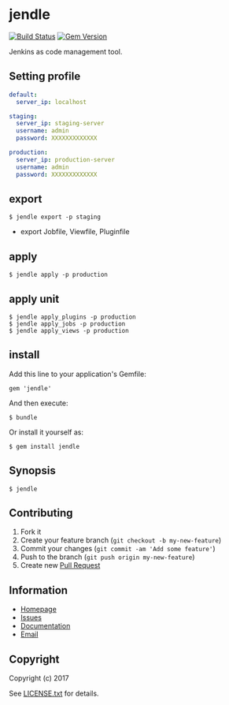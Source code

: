 # jendle 

[![Build Status](https://secure.travis-ci.org/toyama0919/jendle.png?branch=master)](http://travis-ci.org/toyama0919/jendle)
[![Gem Version](https://badge.fury.io/rb/jendle.svg)](http://badge.fury.io/rb/jendle)

Jenkins as code management tool.

## Setting profile

```yaml
default:
  server_ip: localhost

staging:
  server_ip: staging-server
  username: admin
  password: XXXXXXXXXXXXX

production:
  server_ip: production-server
  username: admin
  password: XXXXXXXXXXXXX
```

## export

```
$ jendle export -p staging
```

* export Jobfile, Viewfile, Pluginfile

## apply

```
$ jendle apply -p production
```

## apply unit

```
$ jendle apply_plugins -p production
$ jendle apply_jobs -p production
$ jendle apply_views -p production
```

## install

Add this line to your application's Gemfile:

    gem 'jendle'

And then execute:

    $ bundle

Or install it yourself as:

    $ gem install jendle

## Synopsis

    $ jendle

## Contributing

1. Fork it
2. Create your feature branch (`git checkout -b my-new-feature`)
3. Commit your changes (`git commit -am 'Add some feature'`)
4. Push to the branch (`git push origin my-new-feature`)
5. Create new [Pull Request](../../pull/new/master)

## Information

* [Homepage](https://github.com/toyama0919/jendle)
* [Issues](https://github.com/toyama0919/jendle/issues)
* [Documentation](http://rubydoc.info/gems/jendle/frames)
* [Email](mailto:toyama0919@gmail.com)

## Copyright

Copyright (c) 2017 

See [LICENSE.txt](../LICENSE.txt) for details.
